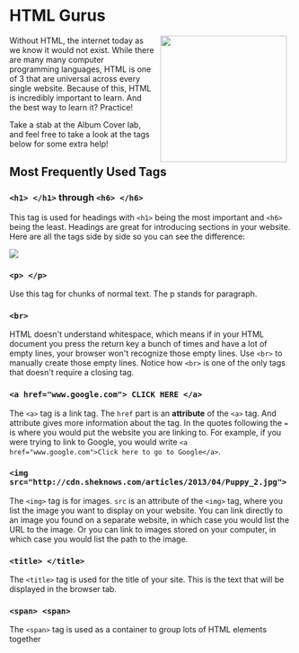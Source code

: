 # HTML Gurus

<img src="https://s3.amazonaws.com/after-school-assets/ryan-gosling-programmer-html.jpg" height="225px" align="right" hspace="10">

Without HTML, the internet today as we know it would not exist. While there are many many computer programming languages, HTML is one of 3 that are universal across every single website. Because of this, HTML is incredibly important to learn. And the best way to learn it? Practice!

Take a stab at the Album Cover lab, and feel free to take a look at the tags below for some extra help!


## Most Frequently Used Tags

### `<h1> </h1>` through `<h6> </h6>`

This tag is used for headings with `<h1>` being the most important and `<h6>` being the least. Headings are great for introducing sections in your website. Here are all the tags side by side so you can see the difference:

<img src="https://after-school-assets.s3.amazonaws.com/h1-h6.png">

### `<p> </p>`

 Use this tag for chunks of normal text. The p stands for paragraph.

### `<br>`

HTML doesn't understand whitespace, which means if in your HTML document you press the return key a bunch of times and have a lot of empty lines, your browser won't recognize those empty lines. Use `<br>` to manually create those empty lines. Notice how `<br>` is one of the only tags that doesn't require a closing tag.

### `<a href="www.google.com"> CLICK HERE </a>`

The `<a>` tag is a link tag. The `href` part is an **attribute** of the `<a>` tag. And attribute gives more information about the tag. In the quotes following the `=` is where you would put the website you are linking to. For example, if you were trying to link to Google, you would write `<a href="www.google.com">Click here to go to Google</a>`.

### `<img src="http://cdn.sheknows.com/articles/2013/04/Puppy_2.jpg"> `

The `<img>` tag is for images. `src` is an attribute of the `<img>` tag, where you list the image you want to display on your website. You can link directly to an image you found on a separate website, in which case you would list the URL to the image. Or you can link to images stored on your computer, in which case you would list the path to the image.

### `<title> </title>`

The `<title>` tag is used for the title of your site. This is the text that will be displayed in the browser tab.

### `<span> <span>` 

The `<span>` tag is used as a container to group lots of HTML elements together


